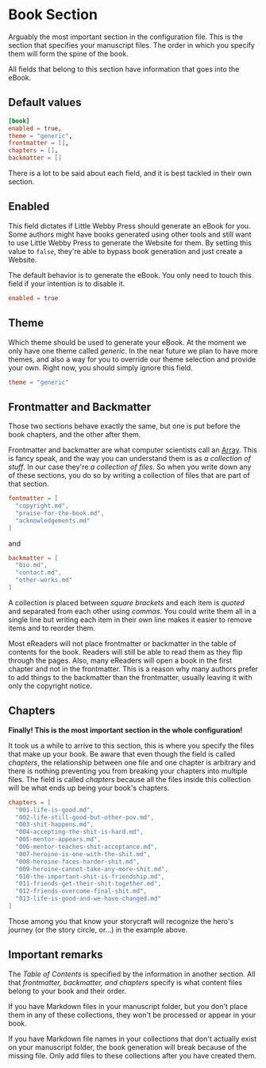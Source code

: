 # Book Section

Arguably the most important section in the configuration file. This is the section that specifies your manuscript files. The order in which you specify them will form the spine of the book.

All fields that belong to this section have information that goes into the eBook.

## Default values

```toml
[book]
enabled = true,
theme = "generic",
frontmatter = [],
chapters = [],
backmatter = []
```

There is a lot to be said about each field, and it is best tackled in their own section.

## Enabled

This field dictates if Little Webby Press should generate an eBook for you. Some authors might have books generated using other tools and still want to use Little Webby Press to generate the Website for them. By setting this value to `false`, they're able to bypass book generation and just create a Website.

The default behavior is to generate the eBook. You only need to touch this field if your intention is to disable it.

```toml
enabled = true
```

## Theme

Which theme should be used to generate your eBook. At the moment we only have one theme called _generic_. In the near future we plan to have more themes, and also a way for you to override our theme selection and provide your own. Right now, you should simply ignore this field.

```toml
theme = "generic"
```

## Frontmatter and Backmatter

Those two sections behave exactly the same, but one is put before the book chapters, and the other after them.

Frontmatter and backmatter are what computer scientists call an [Array](https://www.bbc.co.uk/bitesize/guides/zy9thyc/revision/1). This is fancy speak, and the way you can understand them is as _a collection of stuff_. In our case they're _a collection of files_. So when you write down any of these sections, you do so by writing a collection of files that are part of that section.

```toml
fontmatter = [
  "copyright.md",
  "praise-for-the-book.md",
  "acknowledgements.md"
]
```

and

```toml
backmatter = [
  "bio.md",
  "contact.md",
  "other-works.md"
]
```

A collection is placed between _square brackets_ and each item is _quoted_ and separated from each other using _commas_. You could write them all in a single line but writing each item in their own line makes it easier to remove items and to reorder them.

Most eReaders will not place frontmatter or backmatter in the table of contents for the book. Readers will still be able to read them as they flip through the pages. Also, many eReaders will open a book in the first chapter and not in the frontmatter. This is a reason why many authors prefer to add things to the backmatter than the frontmatter, usually leaving it with only the copyright notice.

## Chapters

**Finally! This is the most important section in the whole configuration!**

It took us a while to arrive to this section, this is where you specify the files that make up your book. Be aware that even though the field is called _chapters_, the relationship between one file and one chapter is arbitrary and there is nothing preventing you from breaking your chapters into multiple files. The field is called _chapters_ because all the files inside this collection will be what ends up being your book's chapters.

```toml
chapters = [
  "001-life-is-good.md",
  "002-life-still-good-but-other-pov.md",
  "003-shit-happens.md",
  "004-accepting-the-shit-is-hard.md",
  "005-mentor-appears.md",
  "006-mentor-teaches-shit-acceptance.md",
  "007-heroine-is-one-with-the-shit.md",
  "008-heroine-faces-harder-shit.md",
  "009-heroine-cannot-take-any-more-shit.md",
  "010-the-important-shit-is-friendship.md",
  "011-friends-get-their-shit-together.md",
  "012-friends-overcome-final-shit.md",
  "013-life-is-good-and-we-have-changed.md"
]
```

Those among you that know your storycraft will recognize the hero's journey (or the story circle, or...) in the example above.

## Important remarks

The _Table of Contents_ is specified by the information in another section. All that _frontmatter, backmatter, and chapters_ specify is what content files belong to your book and their order.

If you have Markdown files in your manuscript folder, but you don't place them in any of these collections, they won't be processed or appear in your book.

If you have Markdown file names in your collections that don't actually exist on your manuscript folder, the book generation will break because of the missing file. Only add files to these collections after you have created them.
